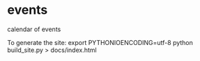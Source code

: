 # events
calendar of events

To generate the site:
export PYTHONIOENCODING=utf-8
python build_site.py > docs/index.html